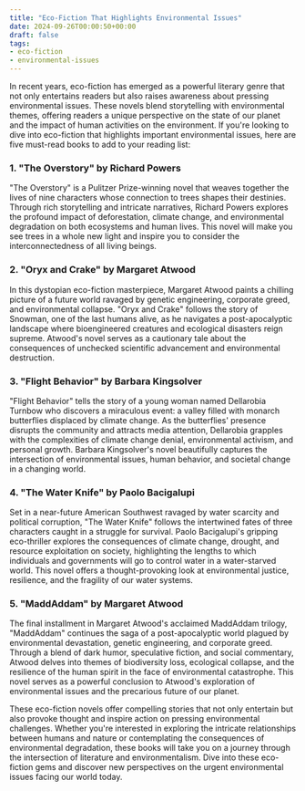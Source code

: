 ```yaml
---
title: "Eco-Fiction That Highlights Environmental Issues"
date: 2024-09-26T00:00:50+00:00
draft: false
tags:
- eco-fiction
- environmental-issues
---
```


In recent years, eco-fiction has emerged as a powerful literary genre that not only entertains readers but also raises awareness about pressing environmental issues. These novels blend storytelling with environmental themes, offering readers a unique perspective on the state of our planet and the impact of human activities on the environment. If you're looking to dive into eco-fiction that highlights important environmental issues, here are five must-read books to add to your reading list:

### 1. "The Overstory" by Richard Powers

"The Overstory" is a Pulitzer Prize-winning novel that weaves together the lives of nine characters whose connection to trees shapes their destinies. Through rich storytelling and intricate narratives, Richard Powers explores the profound impact of deforestation, climate change, and environmental degradation on both ecosystems and human lives. This novel will make you see trees in a whole new light and inspire you to consider the interconnectedness of all living beings.

### 2. "Oryx and Crake" by Margaret Atwood

In this dystopian eco-fiction masterpiece, Margaret Atwood paints a chilling picture of a future world ravaged by genetic engineering, corporate greed, and environmental collapse. "Oryx and Crake" follows the story of Snowman, one of the last humans alive, as he navigates a post-apocalyptic landscape where bioengineered creatures and ecological disasters reign supreme. Atwood's novel serves as a cautionary tale about the consequences of unchecked scientific advancement and environmental destruction.

### 3. "Flight Behavior" by Barbara Kingsolver

"Flight Behavior" tells the story of a young woman named Dellarobia Turnbow who discovers a miraculous event: a valley filled with monarch butterflies displaced by climate change. As the butterflies' presence disrupts the community and attracts media attention, Dellarobia grapples with the complexities of climate change denial, environmental activism, and personal growth. Barbara Kingsolver's novel beautifully captures the intersection of environmental issues, human behavior, and societal change in a changing world.

### 4. "The Water Knife" by Paolo Bacigalupi

Set in a near-future American Southwest ravaged by water scarcity and political corruption, "The Water Knife" follows the intertwined fates of three characters caught in a struggle for survival. Paolo Bacigalupi's gripping eco-thriller explores the consequences of climate change, drought, and resource exploitation on society, highlighting the lengths to which individuals and governments will go to control water in a water-starved world. This novel offers a thought-provoking look at environmental justice, resilience, and the fragility of our water systems.

### 5. "MaddAddam" by Margaret Atwood

The final installment in Margaret Atwood's acclaimed MaddAddam trilogy, "MaddAddam" continues the saga of a post-apocalyptic world plagued by environmental devastation, genetic engineering, and corporate greed. Through a blend of dark humor, speculative fiction, and social commentary, Atwood delves into themes of biodiversity loss, ecological collapse, and the resilience of the human spirit in the face of environmental catastrophe. This novel serves as a powerful conclusion to Atwood's exploration of environmental issues and the precarious future of our planet.

These eco-fiction novels offer compelling stories that not only entertain but also provoke thought and inspire action on pressing environmental challenges. Whether you're interested in exploring the intricate relationships between humans and nature or contemplating the consequences of environmental degradation, these books will take you on a journey through the intersection of literature and environmentalism. Dive into these eco-fiction gems and discover new perspectives on the urgent environmental issues facing our world today.
